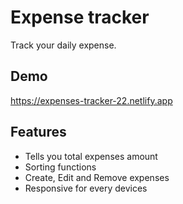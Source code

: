 # Expense tracker

Track your daily expense.

## Demo

https://expenses-tracker-22.netlify.app

## Features

- Tells you total expenses amount
- Sorting functions
- Create, Edit and Remove expenses
- Responsive for every devices

